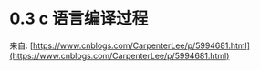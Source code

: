 # 0.3 c 语言编译过程

来自: [https://www.cnblogs.com/CarpenterLee/p/5994681.html](https://www.cnblogs.com/CarpenterLee/p/5994681.html)

